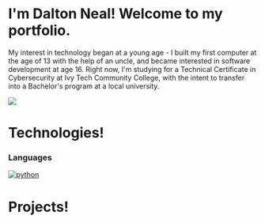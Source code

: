 # I'm Dalton Neal! Welcome to my portfolio.
My interest in technology began at a young age - I built my first computer at the age of 13 with the help of an uncle, and became interested in software development at age 16. Right now, I'm studying for a Technical Certificate in Cybersecurity at Ivy Tech Community College, with the intent to transfer into a Bachelor's program at a local university.

<a href="mailto:nealdalton99@gmail.com?"><img src="https://img.shields.io/badge/gmail-%23DD0031.svg?&style=for-the-badge&logo=gmail&logoColor=white"/></a>

# Technologies!
### Languages
[![python](https://img.shields.io/badge/Python-3.9-3776AB.svg?style=flat&logo=python&logoColor=white)](https://www.python.org)

# Projects!
